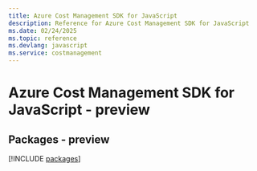 ```yaml
---
title: Azure Cost Management SDK for JavaScript
description: Reference for Azure Cost Management SDK for JavaScript
ms.date: 02/24/2025
ms.topic: reference
ms.devlang: javascript
ms.service: costmanagement
---
```

# Azure Cost Management SDK for JavaScript - preview
## Packages - preview
[!INCLUDE [packages](cost-management-index.md)]